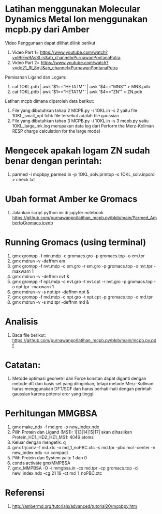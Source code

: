 # Latihan menggunakan Molecular Dynamics Metal Ion menggunakan mcpb.py dari Amber #
Video Penggunaan dapat dilihat dilink berikut:
1. Video Part 1= https://www.youtube.com/watch?v=9hEwRAsSLrs&ab_channel=PurnawanPontanaPutra
2. Video Part 2= https://www.youtube.com/watch?v=dc21_Rl_8qU&ab_channel=PurnawanPontanaPutra

Pemisahan Ligand dan Logam:
1. cat 1OKL.pdb | awk '$1=="HETATM"' | awk '$4=="MNS"' > MNS.pdb
2. cat 1OKL.pdb | awk '$1=="HETATM"' | awk '$4=="ZN"' > ZN.pdb

Latihan mcpb dimana diperoleh data berikut: 
1. File yang dibutuhkan tahap 2 MCPB.py -i 1OKL.in -s 2 yaitu file 1OKL_small_opt.fchk file tersebut adalah file gaussian
2. File yang dibutuhkan tahap 3 MCPB.py -i 1OKL.in -s 3 mcpb.py yaitu 1OKL_large_mk.log merupakan data log dari Perform the Merz-Kollman RESP charge calculation for the large model

# Mengecek apakah logam ZN sudah benar dengan perintah:
1. parmed -i mcpbpy_parmed.in -p 1OKL_solv.prmtop -c 1OKL_solv.inpcrd > check.txt

# Ubah format Amber ke Gromacs
1. Jalankan script python ini di jupyter notebook https://github.com/purnawanpp/latihan_mcpb.py/blob/main/Parmed_AmbertoGromacs.ipynb

# Running Gromacs (using terminal)
1. gmx grompp -f min.mdp -c gromacs.gro -p gromacs.top -o em.tpr
2. gmx mdrun -v -deffnm em
3. gmx grompp -f nvt.mdp -c em.gro -r em.gro -p gromacs.top -o nvt.tpr -maxwarn 1
4. gmx mdrun -v -deffnm nvt &
5. gmx grompp -f npt.mdp -c nvt.gro -t nvt.cpt -r nvt.gro -p gromacs.top -o npt.tpr -maxwarn 1
6. gmx mdrun -v -s npt.tpr -deffnm npt &
7. gmx grompp -f md.mdp -c npt.gro -t npt.cpt -p gromacs.top -o md.tpr
8. gmx mdrun -v -s md.tpr -deffnm md &

# Analisis
1. Baca file berikut: https://github.com/purnawanpp/latihan_mcpb.py/blob/main/mcpb.py.pdf

# Catatan:
1. Metode optimasi geometri dan Force konstan dapat diganti dengan metode dft dan basis set yang diinginkan, tetapi metode Merz-Kollman harus menggunakan DFT/SCF dan harus berhati-hati dengan perintah gaussian karena potensi eror yang tinggi

# Perhitungan MMGBSA
1. gmx make_ndx -f md.gro -o new_index.ndx
2. Pilih Protein dan Ligand (MS1): 1|13|14|15|17| akan dihasilkan Protein_HD1_HD2_HE1_MS1:  4046 atoms
3. Keluar dengan mengetik: q
4. gmx trjconv -f md.xtc -o md_1_noPBC.xtc -s md.tpr -pbc mol -center -n new_index.ndx -ur compact
5. Pilih Protein dan System yaitu 1 dan 0
6. conda activate gmxMMPBSA
7. gmx_MMPBSA -O -i mmgbsa.in -cs md.tpr -cp gromacs.top -ci new_index.ndx -cg 21 16 -ct md_1_noPBC.xtc

# Referensi
1. http://ambermd.org/tutorials/advanced/tutorial20/mcpbpy.htm
